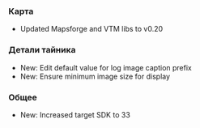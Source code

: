### Карта
- Updated Mapsforge and VTM libs to v0.20

### Детали тайника
- New: Edit default value for log image caption prefix
- New: Ensure minimum image size for display

### Общее
- New: Increased target SDK to 33
